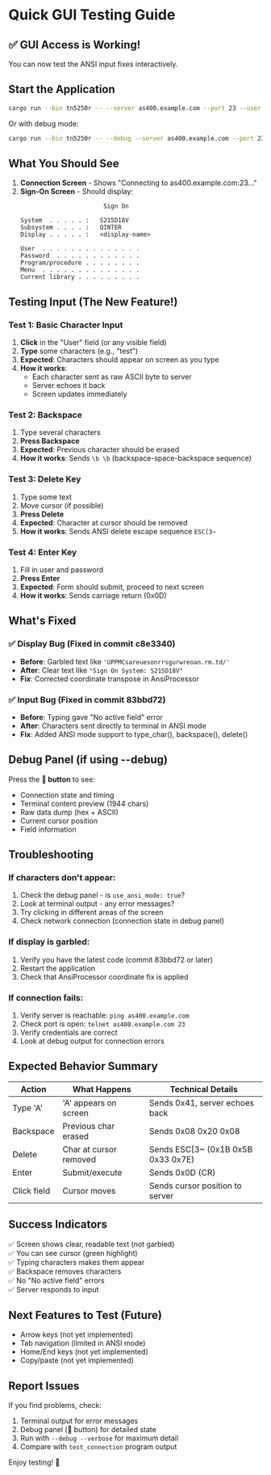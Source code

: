 # Quick GUI Testing Guide

## ✅ GUI Access is Working!

You can now test the ANSI input fixes interactively.

## Start the Application

```bash
cargo run --bin tn5250r -- --server as400.example.com --port 23 --user myuser --password myuser
```

Or with debug mode:
```bash
cargo run --bin tn5250r -- --debug --server as400.example.com --port 23 --user myuser --password myuser
```

## What You Should See

1. **Connection Screen** - Shows "Connecting to as400.example.com:23..."
2. **Sign-On Screen** - Should display:
   ```
                          Sign On
   
   System  . . . . . :   S215D18V
   Subsystem . . . . :   QINTER
   Display . . . . . :   <display-name>
   
   User  . . . . . . . . . . . . . .
   Password  . . . . . . . . . . . .
   Program/procedure . . . . . . . .
   Menu  . . . . . . . . . . . . . .
   Current library . . . . . . . . .
   ```

## Testing Input (The New Feature!)

### Test 1: Basic Character Input
1. **Click** in the "User" field (or any visible field)
2. **Type** some characters (e.g., "test")
3. **Expected**: Characters should appear on screen as you type
4. **How it works**: 
   - Each character sent as raw ASCII byte to server
   - Server echoes it back
   - Screen updates immediately

### Test 2: Backspace
1. Type several characters
2. **Press Backspace**
3. **Expected**: Previous character should be erased
4. **How it works**: Sends `\b \b` (backspace-space-backspace sequence)

### Test 3: Delete Key
1. Type some text
2. Move cursor (if possible)
3. **Press Delete**
4. **Expected**: Character at cursor should be removed
5. **How it works**: Sends ANSI delete escape sequence `ESC[3~`

### Test 4: Enter Key
1. Fill in user and password
2. **Press Enter**
3. **Expected**: Form should submit, proceed to next screen
4. **How it works**: Sends carriage return (0x0D)

## What's Fixed

### ✅ Display Bug (Fixed in commit c8e3340)
- **Before**: Garbled text like `'UPPMCsareuesonrrsgurwreoan.rm.td/'`
- **After**: Clear text like `"Sign On System: S215D18V"`
- **Fix**: Corrected coordinate transpose in AnsiProcessor

### ✅ Input Bug (Fixed in commit 83bbd72)
- **Before**: Typing gave "No active field" error
- **After**: Characters sent directly to terminal in ANSI mode
- **Fix**: Added ANSI mode support to type_char(), backspace(), delete()

## Debug Panel (if using --debug)

Press the **🐛 button** to see:
- Connection state and timing
- Terminal content preview (1944 chars)
- Raw data dump (hex + ASCII)
- Current cursor position
- Field information

## Troubleshooting

### If characters don't appear:
1. Check the debug panel - is `use_ansi_mode: true`?
2. Look at terminal output - any error messages?
3. Try clicking in different areas of the screen
4. Check network connection (connection state in debug panel)

### If display is garbled:
1. Verify you have the latest code (commit 83bbd72 or later)
2. Restart the application
3. Check that AnsiProcessor coordinate fix is applied

### If connection fails:
1. Verify server is reachable: `ping as400.example.com`
2. Check port is open: `telnet as400.example.com 23`
3. Verify credentials are correct
4. Look at debug output for connection errors

## Expected Behavior Summary

| Action | What Happens | Technical Details |
|--------|--------------|-------------------|
| Type 'A' | 'A' appears on screen | Sends 0x41, server echoes back |
| Backspace | Previous char erased | Sends 0x08 0x20 0x08 |
| Delete | Char at cursor removed | Sends ESC[3~ (0x1B 0x5B 0x33 0x7E) |
| Enter | Submit/execute | Sends 0x0D (CR) |
| Click field | Cursor moves | Sends cursor position to server |

## Success Indicators

✅ Screen shows clear, readable text (not garbled)  
✅ You can see cursor (green highlight)  
✅ Typing characters makes them appear  
✅ Backspace removes characters  
✅ No "No active field" errors  
✅ Server responds to input  

## Next Features to Test (Future)

- Arrow keys (not yet implemented)
- Tab navigation (limited in ANSI mode)
- Home/End keys (not yet implemented)
- Copy/paste (not yet implemented)

## Report Issues

If you find problems, check:
1. Terminal output for error messages
2. Debug panel (🐛 button) for detailed state
3. Run with `--debug --verbose` for maximum detail
4. Compare with `test_connection` program output

Enjoy testing! 🎉
